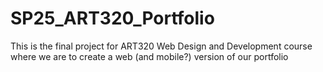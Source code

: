 # SP25_ART320_Portfolio
This is the final project for ART320 Web Design and Development course where we are to create a web (and mobile?) version of our portfolio 
